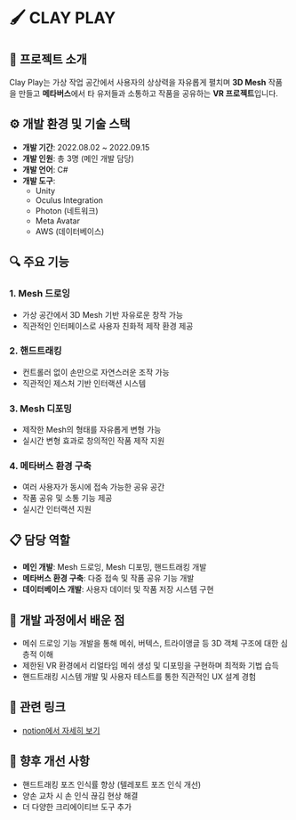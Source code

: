 # 🖌️ CLAY PLAY

## 📝 프로젝트 소개

Clay Play는 가상 작업 공간에서 사용자의 상상력을 자유롭게 펼치며 **3D Mesh** 작품을 만들고 **메타버스**에서 타 유저들과 소통하고 작품을 공유하는 **VR 프로젝트**입니다.

## ⚙️ 개발 환경 및 기술 스택

- **개발 기간**: 2022.08.02 ~ 2022.09.15
- **개발 인원**: 총 3명 (메인 개발 담당)
- **개발 언어**: C#
- **개발 도구**: 
  - Unity
  - Oculus Integration
  - Photon (네트워크)
  - Meta Avatar
  - AWS (데이터베이스)

## 🔍 주요 기능

### 1. Mesh 드로잉
- 가상 공간에서 3D Mesh 기반 자유로운 창작 가능
- 직관적인 인터페이스로 사용자 친화적 제작 환경 제공

### 2. 핸드트래킹
- 컨트롤러 없이 손만으로 자연스러운 조작 가능
- 직관적인 제스처 기반 인터랙션 시스템

### 3. Mesh 디포밍
- 제작한 Mesh의 형태를 자유롭게 변형 가능
- 실시간 변형 효과로 창의적인 작품 제작 지원

### 4. 메타버스 환경 구축
- 여러 사용자가 동시에 접속 가능한 공유 공간
- 작품 공유 및 소통 기능 제공
- 실시간 인터랙션 지원

## 📋 담당 역할

- **메인 개발**: Mesh 드로잉, Mesh 디포밍, 핸드트래킹 개발
- **메타버스 환경 구축**: 다중 접속 및 작품 공유 기능 개발
- **데이터베이스 개발**: 사용자 데이터 및 작품 저장 시스템 구현

## 🧠 개발 과정에서 배운 점

- 메쉬 드로잉 기능 개발을 통해 메쉬, 버텍스, 트라이앵글 등 3D 객체 구조에 대한 심층적 이해
- 제한된 VR 환경에서 리얼타임 메쉬 생성 및 디포밍을 구현하며 최적화 기법 습득
- 핸드트래킹 시스템 개발 및 사용자 테스트를 통한 직관적인 UX 설계 경험

## 🔗 관련 링크

- [notion에서 자세히 보기](https://heejeonglim.notion.site/CLAY-PLAY-5f8fdda7ee474cc0b72e96a69398216e?pvs=4)

## 🎯 향후 개선 사항

- 핸드트래킹 포즈 인식률 향상 (텔레포트 포즈 인식 개선)
- 양손 교차 시 손 인식 끊김 현상 해결
- 더 다양한 크리에이티브 도구 추가
